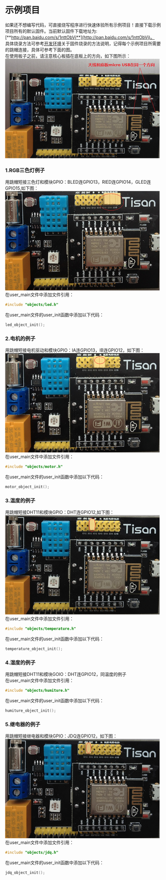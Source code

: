 # 示例项目  
如果还不想编写代码，可直接烧写程序进行快速体验所有示例项目！直接下载示例项目所有的默认固件。当前默认固件下载地址为:[**http://pan.baidu.com/s/1nttObVj**](http://pan.baidu.com/s/1nttObVj)。  
具体烧录方法可参考[开发环境](environment.md)关于固件烧录的方法说明，记得每个示例项目所需要的跳帽连接，具体可参考下面的图。      
在使用板子之前，请注意核心板插在底板上的方向，如下图所示：  
![核心板方向示意图](image/example-01.png)  

### 1.RGB三色灯例子   
用跳帽短接三色灯和模块GPIO：BLED连GPIO13，RlED连GPIO14，GLED连GPIO15,如下图：  
![核心板方向示意图](image/example-rgb.png)  
在user_main文件中添加文件引用：  
```c 
#include "objects/led.h"  
```
在user_main文件的user_init函数中添加以下代码：  
```c
led_object_init(); 
```
### 2.电机的例子  
用跳帽短接电机驱动和模块GPIO：IA连GPIO13，IB连GPIO12，如下图：  
![电机连接示意图](image/example-motor.png)   
在user_main文件中添加文件引用：  
```c 
#include "objects/motor.h"  
```
在user_main文件的user_init函数中添加以下代码：  
```c
motor_object_init(); 
```
### 3.温度的例子  
用跳帽短接DHT11和模块GPIO：DHT连GPIO12,如下图：  
![温度连接示意图](image/example-dht11.png)  
在user_main文件中添加文件引用：  
```c 
#include "objects/temperature.h"  
```
在user_main文件的user_init函数中添加以下代码：  
```c
temperature_object_init(); 
```
### 4.湿度的例子
用跳帽短接DHT11和模块GOIO：DHT连GPIO12，同温度的例子  
在user_main文件中添加文件引用：  
```c 
#include "objects/humiture.h"  
```
在user_main文件的user_init函数中添加以下代码：  
```c
humiture_object_init(); 
```
### 5.继电器的例子
用跳帽短接继电器和模块GPIO：JDQ连GPIO12，如下图：  
![继电器连接示意图](image/example-jdq.png)  
在user_main文件中添加文件引用：  
```c 
#include "objects/jdq.h"  
```
在user_main文件的user_init函数中添加以下代码：  
```c
jdq_object_init(); 
``` 




